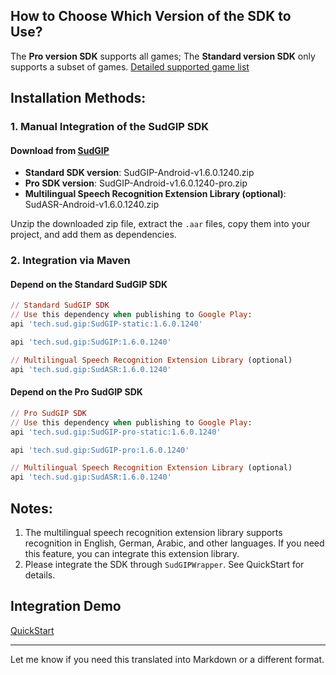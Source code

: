 ## How to Choose Which Version of the SDK to Use?

The **Pro version SDK** supports all games;
The **Standard version SDK** only supports a subset of games.
[Detailed supported game list](https://docs.sud.tech/zh-CN/app/Client/StartUp.html)

## Installation Methods:

### 1. Manual Integration of the SudGIP SDK

#### Download from [SudGIP](https://github.com/SudTechnology/sud-mgp-android/releases)

* **Standard SDK version**: SudGIP-Android-v1.6.0.1240.zip
* **Pro SDK version**: SudGIP-Android-v1.6.0.1240-pro.zip
* **Multilingual Speech Recognition Extension Library (optional)**: SudASR-Android-v1.6.0.1240.zip

Unzip the downloaded zip file, extract the `.aar` files, copy them into your project, and add them as dependencies.

### 2. Integration via Maven

#### Depend on the Standard SudGIP SDK

```ruby
// Standard SudGIP SDK
// Use this dependency when publishing to Google Play:
api 'tech.sud.gip:SudGIP-static:1.6.0.1240'

api 'tech.sud.gip:SudGIP:1.6.0.1240'

// Multilingual Speech Recognition Extension Library (optional)
api 'tech.sud.gip:SudASR:1.6.0.1240'
```

#### Depend on the Pro SudGIP SDK

```ruby
// Pro SudGIP SDK
// Use this dependency when publishing to Google Play:
api 'tech.sud.gip:SudGIP-pro-static:1.6.0.1240'

api 'tech.sud.gip:SudGIP-pro:1.6.0.1240'

// Multilingual Speech Recognition Extension Library (optional)
api 'tech.sud.gip:SudASR:1.6.0.1240'
```

## Notes:

1. The multilingual speech recognition extension library supports recognition in English, German, Arabic, and other languages. If you need this feature, you can integrate this extension library.
2. Please integrate the SDK through `SudGIPWrapper`. See QuickStart for details.

## Integration Demo

[QuickStart](https://github.com/SudTechnology/hello-sud-plus-android/blob/master/project/QuickStart/README.md)

---

Let me know if you need this translated into Markdown or a different format.
